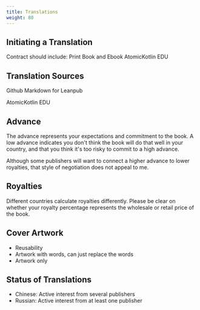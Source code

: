 ```yaml
---
title: Translations
weight: 80
---
```


## Initiating a Translation

Contract should include:
Print Book and Ebook
AtomicKotlin EDU


## Translation Sources

Github Markdown for Leanpub

AtomicKotlin EDU

## Advance

The advance represents your expectations and commitment to the book. A low
advance indicates you don't think the book will do that well in your country,
and that you think it's too risky to commit to a high advance.

Although some publishers will want to connect a higher advance to lower
royalties, that style of negotiation does not appeal to me.

## Royalties

Different countries calculate royalties differently. Please be clear on whether
your royalty percentage represents the wholesale or retail price of the book.

## Cover Artwork

- Reusability
- Artwork with words, can just replace the words
- Artwork only


## Status of Translations

- Chinese: Active interest from several publishers
- Russian: Active interest from at least one publisher

